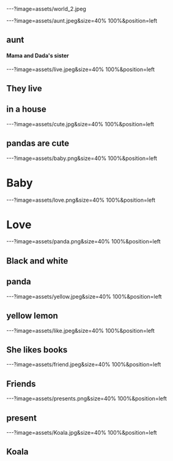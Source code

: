---?image=assets/world_2.jpeg

---?image=assets/aunt.jpeg&size=40% 100%&position=left

## aunt

#### Mama and Dada's sister

---?image=assets/live.jpeg&size=40% 100%&position=left

## They live
## in a house


---?image=assets/cute.jpg&size=40% 100%&position=left

## pandas are cute

---?image=assets/baby.png&size=40% 100%&position=left

# Baby

---?image=assets/love.png&size=40% 100%&position=left

# Love

---?image=assets/panda.png&size=40% 100%&position=left

## Black and white 
## panda

---?image=assets/yellow.jpeg&size=40% 100%&position=left

## yellow lemon


---?image=assets/like.jpeg&size=40% 100%&position=left

## She likes books

---?image=assets/friend.jpeg&size=40% 100%&position=left

## Friends

---?image=assets/presents.png&size=40% 100%&position=left

## present

---?image=assets/Koala.jpg&size=40% 100%&position=left

## Koala


